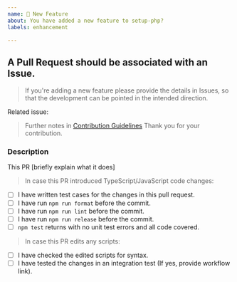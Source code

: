 ```yaml
---
name: 🎉 New Feature
about: You have added a new feature to setup-php?
labels: enhancement

---
```


## A Pull Request should be associated with an Issue.

> If you're adding a new feature please provide the details in Issues,
> so that the development can be pointed in the intended direction.

Related issue: <!-- Please link the related issue -->

> Further notes in [Contribution Guidelines](.github/CONTRIBUTING.md)
> Thank you for your contribution.

### Description

This PR [briefly explain what it does]

> In case this PR introduced TypeScript/JavaScript code changes:

- [ ] I have written test cases for the changes in this pull request.
- [ ] I have run `npm run format` before the commit.
- [ ] I have run `npm run lint` before the commit.
- [ ] I have run `npm run release` before the commit.
- [ ] `npm test` returns with no unit test errors and all code covered.

> In case this PR edits any scripts:

- [ ] I have checked the edited scripts for syntax.
- [ ] I have tested the changes in an integration test (If yes, provide workflow link).

<!--
- Please target the develop branch when submitting the pull request.
-->
